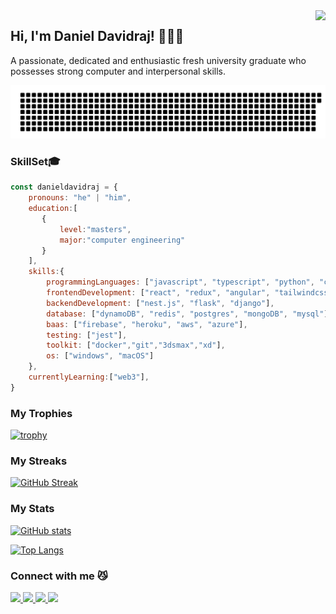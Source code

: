 <img align="right" src="https://komarev.com/ghpvc/?username=danieldavidraj&color=orange&style=flat-square">

<h2> Hi, I'm Daniel Davidraj! 👨🏼‍💻</h2>

<p>A passionate, dedicated and enthusiastic fresh university graduate who possesses strong computer and interpersonal skills.</p>

![gitartwork](gitartwork.svg)

### SkillSet🎓

```javascript
const danieldavidraj = {
    pronouns: "he" | "him",
    education:[
       {
           level:"masters",
           major:"computer engineering"   
       }
    ],
    skills:{
        programmingLanguages: ["javascript", "typescript", "python", "c++", "java", "php", "c"],
        frontendDevelopment: ["react", "redux", "angular", "tailwindcss","material-ui","bootstrap"],
        backendDevelopment: ["nest.js", "flask", "django"],
        database: ["dynamoDB", "redis", "postgres", "mongoDB", "mysql"],
        baas: ["firebase", "heroku", "aws", "azure"],
        testing: ["jest"],
        toolkit: ["docker","git","3dsmax","xd"],
        os: ["windows", "macOS"]
    },
    currentlyLearning:["web3"],
}
```

<h3>My Trophies</h3>

[![trophy](https://github-profile-trophy.vercel.app/?username=danieldavidraj&margin-w=5&row=1&theme=buefy)](https://github.com/ryo-ma/github-profile-trophy)

<h3>My Streaks</h3>

[![GitHub Streak](https://streak-stats.demolab.com/?user=danieldavidraj&show_icons=true&theme=buefy&include_all_commits=true&line_height=24)](https://git.io/streak-stats)

<h3>My Stats</h3>

[![GitHub stats](https://github-readme-stats.vercel.app/api?username=danieldavidraj)](https://github.com/anuraghazra/github-readme-stats)

[![Top Langs](https://github-readme-stats.vercel.app/api/top-langs/?username=danieldavidraj&langs_count=10&layout=compact&theme=buefy&card_width=450)](https://github.com/anuraghazra/github-readme-stats)
                                
### Connect with me 😼
<a href="https://www.instagram.com/daniel_davidraj_/" target="_blank">
  <img src="https://img.shields.io/static/v1?style=for-the-badge&label=follow+me+on&logo=Instagram&message=Instagram&color=E4405F">
</a>

<a href="https://www.facebook.com/daniel.davidraj.9" target="_blank">
  <img src="https://img.shields.io/static/v1?style=for-the-badge&label=follow+me+on&logo=Facebook&message=Facebook&color=1877F2">
</a>

<a href="https://twitter.com/DanielDavidraj2" target="_blank">
  <img src="https://img.shields.io/static/v1?style=for-the-badge&label=follow+me+on&logo=Twitter&message=Twitter&color=1DA1F2">
</a>

<a href="https://www.linkedin.com/in/daniel-davidraj-41058a18a/" target="_blank">
  <img src="https://img.shields.io/static/v1?style=for-the-badge&label=follow+me+on&logo=LinkedIn&message=LinkedIn&color=0A66C2&logoColor=0A66C2">
</a>
